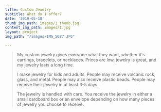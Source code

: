 ```yaml
---
title: Custom Jewelry
subtitle: What do I offer?
date: '2019-05-10'
thumb_img_path: images/1_thumb.jpg
content_img_path: images/1.jpg
layout: project
img_path: "/images/IMG_5087.JPG"

---
```

> My custom jewelry gives everyone what they want, whether it's earrings, bracelets, or necklaces. Prices are low, jewelry is great, and my jewelry lasts a long time.
>
> I make jewelry for kids and adults. People may receive volcanic rock, glass, and metal. People may also receive plastic beads. People may receive their jewelry in at least 3-5 days. 
>
> The jewelry is handled with care. You receive the jewelry in either a small cardboard box or an envelope depending on how many pieces of jewelry you choose to receive.
